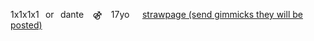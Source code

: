   1x1x1x1⠀or⠀dante⠀ ⚣⠀ 17yo⠀⠀[strawpage (send gimmicks they will be posted)](https://basilios.straw.page)
